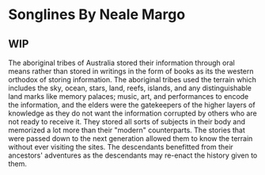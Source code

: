 # Songlines By Neale Margo

## WIP

The aboriginal tribes of Australia stored their information through oral means rather than stored in writings in the form of books as its the western orthodox of storing information. The aboriginal tribes used the terrain which includes the sky, ocean, stars, land, reefs, islands, and any distinguishable land marks like memory palaces; music, art, and performances to encode the information, and the elders were the gatekeepers of the higher layers of knowledge as they do not want the information corrupted by others who are not ready to receive it. They stored all sorts of subjects in their body and memorized a lot more than their "modern" counterparts. The stories that were passed down to the next generation allowed them to know the terrain without ever visiting the sites. The descendants benefitted from their ancestors' adventures as the descendants may re-enact the history given to them.
